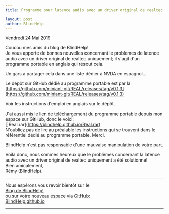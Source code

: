 ```yaml
---
title: Programme pour latence audio avec un driver original de realtec  uniquement

layout: post
author: BlindHelp
---
```


<footer>Vendredi 24 Mai 2019</footer>


Coucou mes amis du blog de BlindHelp!               
Je vous apporte de bonnes nouvelles  concernant le problèmes  de latence audio avec un driver original de realtec  uniquement; il s'agit d'un programme portable en anglais qui résout cela.    

Un gars à partager cela dans une liste dédier à NVDA en espagnol...    

Le dépôt sur GitHub dédié au programme portable est par la:    
[https://github.com/miniant-git/REAL/releases/tag/v0.1.3](https://github.com/miniant-git/REAL/releases/tag/v0.1.3)    

Voir les instructions d'emploi en anglais sur le dépôt.    

J'ai aussi mis le lien de téléchargement du programme portable depuis mon espace sur GitHub, donc le voici:    
[]Real.rar](https://blindhelp.github.io/Real.rar)    
N'oubliez pas de lire au préalable les instructions qui se trouvent dans le référentiel dédié au programme portable. Merci.    

BlindHelp n'est pas responsable d'une mauvaise manipulation de votre part.    

Voilà donc, nous sommes heureux que le problèmes concernant la latence audio avec un driver original de realtec  uniquement a été solutionné!                 
Bien amicalement,              
Rémy (BlindHelp).

---

Nous espérons vous revoir bientôt sur le      
[Blog de BlindHelp!](http://blindhelp.blogspot.fr/)                    
ou sur  votre nouveau espace via GitHub:                     
[BlindHelp.github.io](https://blindhelp.github.io)                    

---